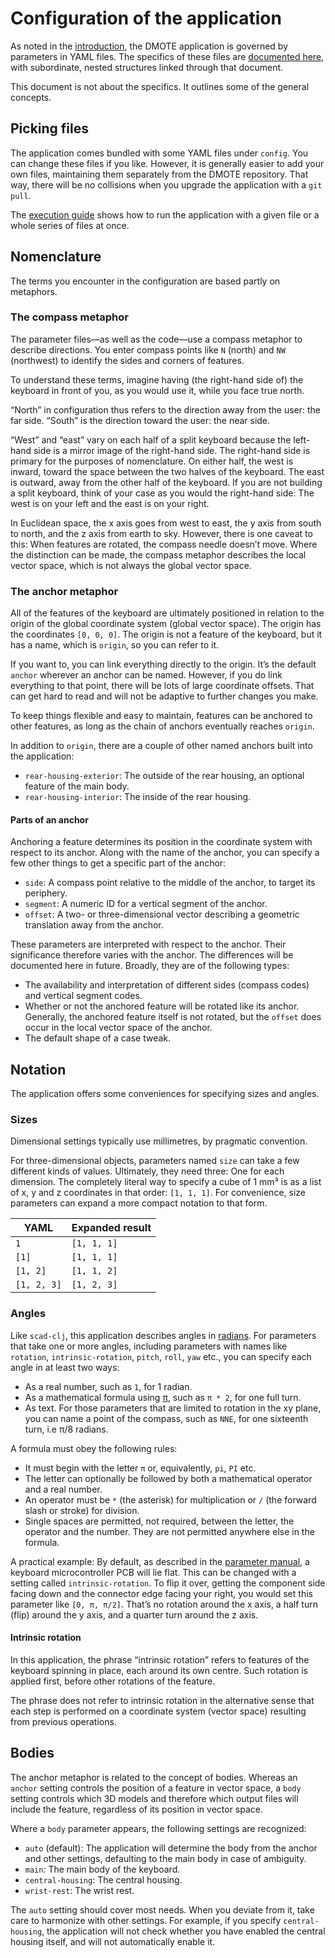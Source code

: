 # Configuration of the application

As noted in the [introduction](intro.md), the DMOTE application is governed by
parameters in YAML files. The specifics of these files are [documented
here](options-main.md), with subordinate, nested structures linked through that
document.

This document is not about the specifics. It outlines some of the general
concepts.

## Picking files

The application comes bundled with some YAML files under `config`.  You can
change these files if you like. However, it is generally easier to add your own
files, maintaining them separately from the DMOTE repository. That way, there
will be no collisions when you upgrade the application with a `git pull`.

The [execution guide](execution.md) shows how to run the application with a
given file or a whole series of files at once.

## Nomenclature

The terms you encounter in the configuration are based partly on metaphors.

### The compass metaphor

The parameter files—as well as the code—use a compass metaphor to describe
directions. You enter compass points like `N` (north) and `NW` (northwest) to
identify the sides and corners of features.

To understand these terms, imagine having (the right-hand side of) the keyboard
in front of you, as you would use it, while you face true north.

“North” in configuration thus refers to the direction away from the user: the
far side. “South” is the direction toward the user: the near side.

“West” and “east” vary on each half of a split keyboard because the left-hand
side is a mirror image of the right-hand side. The right-hand side is primary
for the purposes of nomenclature. On either half, the west is inward, toward
the space between the two halves of the keyboard. The east is outward, away
from the other half of the keyboard. If you are not building a split keyboard,
think of your case as you would the right-hand side: The west is on your left
and the east is on your right.

In Euclidean space, the x axis goes from west to east, the y axis from south to
north, and the z axis from earth to sky. However, there is one caveat to this:
When features are rotated, the compass needle doesn’t move. Where the
distinction can be made, the compass metaphor describes the local vector space,
which is not always the global vector space.

### The anchor metaphor

All of the features of the keyboard are ultimately positioned in relation to
the origin of the global coordinate system (global vector space). The origin
has the coordinates `[0, 0, 0]`. The origin is not a feature of the keyboard,
but it has a name, which is `origin`, so you can refer to it.

If you want to, you can link everything directly to the origin. It’s the
default `anchor` wherever an anchor can be named. However, if you do link
everything to that point, there will be lots of large coordinate offsets. That
can get hard to read and will not be adaptive to further changes you make.

To keep things flexible and easy to maintain, features can be anchored to other
features, as long as the chain of anchors eventually reaches `origin`.

In addition to `origin`, there are a couple of other named anchors built into
the application:

* `rear-housing-exterior`: The outside of the rear housing, an optional feature
  of the main body.
* `rear-housing-interior`: The inside of the rear housing.

#### Parts of an anchor

Anchoring a feature determines its position in the coordinate system with
respect to its anchor. Along with the name of the anchor, you can specify a few
other things to get a specific part of the anchor:

* `side`: A compass point relative to the middle of the anchor, to target its
  periphery.
* `segment`: A numeric ID for a vertical segment of the anchor.
* `offset`: A two- or three-dimensional vector describing a geometric
  translation away from the anchor.

These parameters are interpreted with respect to the anchor. Their significance
therefore varies with the anchor. The differences will be documented here in
future. Broadly, they are of the following types:

* The availability and interpretation of different sides (compass codes) and
  vertical segment codes.
* Whether or not the anchored feature will be rotated like its anchor.
  Generally, the anchored feature itself is not rotated, but the `offset` does
  occur in the local vector space of the anchor.
* The default shape of a case tweak.

## Notation

The application offers some conveniences for specifying sizes and angles.

### Sizes

Dimensional settings typically use millimetres, by pragmatic convention.

For three-dimensional objects, parameters named `size` can take a few different
kinds of values. Ultimately, they need three: One for each dimension. The
completely literal way to specify a cube of 1 mm³ is as a list of x, y and z
coordinates in that order: `[1, 1, 1]`. For convenience, size parameters can
expand a more compact notation to that form.

| YAML         | Expanded result |
| ------------ | --------------- |
| `1`          | `[1, 1, 1]`     |
| `[1]`        | `[1, 1, 1]`     |
| `[1, 2]`     | `[1, 1, 2]`     |
| `[1, 2, 3]`  | `[1, 2, 3]`     |

### Angles

Like `scad-clj`, this application describes angles in
[radians](https://en.wikipedia.org/wiki/Radian). For parameters that take one
or more angles, including parameters with names like `rotation`,
`intrinsic-rotation`, `pitch`, `roll`, `yaw` etc., you can specify each angle
in at least two ways:

* As a real number, such as `1`, for 1 radian.
* As a mathematical formula using [π](https://en.wikipedia.org/wiki/Pi), such
  as `π * 2`, for one full turn.
* As text. For those parameters that are limited to rotation in the xy plane,
  you can name a point of the compass, such as `NNE`, for one sixteenth turn,
  i.e π/8 radians.

A formula must obey the following rules:

* It must begin with the letter `π` or, equivalently, `pi`, `PI` etc.
* The letter can optionally be followed by both a mathematical operator
  and a real number.
* An operator must be `*` (the asterisk) for multiplication or `/` (the forward
  slash or stroke) for division.
* Single spaces are permitted, not required, between the letter, the operator
  and the number. They are not permitted anywhere else in the formula.

A practical example: By default, as described in the
[parameter manual](options-main.md), a keyboard microcontroller PCB will lie
flat. This can be changed with a setting called `intrinsic-rotation`. To flip
it over, getting the component side facing down and the connector edge facing
your right, you would set this parameter like `[0, π, π/2]`. That’s no rotation
around the x axis, a half turn (flip) around the y axis, and a quarter turn
around the z axis.

#### Intrinsic rotation

In this application, the phrase “intrinsic rotation” refers to features of the
keyboard spinning in place, each around its own centre. Such rotation is
applied first, before other rotations of the feature.

The phrase does not refer to intrinsic rotation in the alternative sense that
each step is performed on a coordinate system (vector space) resulting from
previous operations.

## Bodies

The anchor metaphor is related to the concept of bodies. Whereas an `anchor`
setting controls the position of a feature in vector space, a `body` setting
controls which 3D models and therefore which output files will include the
feature, regardless of its position in vector space.

Where a `body` parameter appears, the following settings are recognized:

* `auto` (default): The application will determine the body from the anchor and
  other settings, defaulting to the main body in case of ambiguity.
* `main`: The main body of the keyboard.
* `central-housing`: The central housing.
* `wrist-rest`: The wrist rest.

The `auto` setting should cover most needs. When you deviate from it, take care
to harmonize with other settings. For example, if you specify
`central-housing`, the application will not check whether you have enabled the
central housing itself, and will not automatically enable it.
